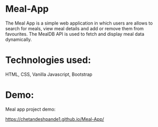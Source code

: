 # Meal-App

The Meal App is a simple web application in which users are allows to search for meals, view meal details and add or remove them from favourites. The MealDB API is used to fetch and display meal data dynamically.

# Technologies used:
HTML, CSS, Vanilla Javascript, Bootstrap

# Demo:
Meal app project demo:

https://chetandeshpande1.github.io/Meal-App/
